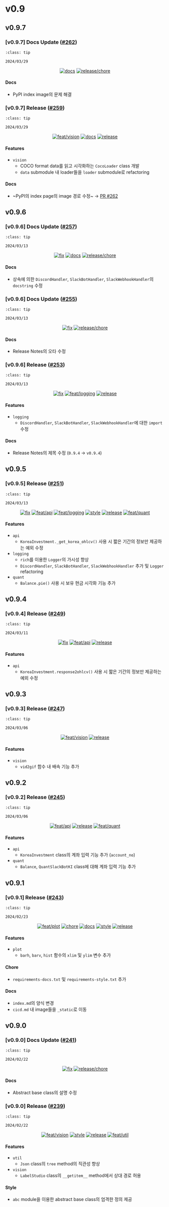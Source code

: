 # v0.9

## v0.9.7

<h3>[v0.9.7] Docs Update (<a href=https://github.com/Zerohertz/zerohertzLib/pull/262>#262</a>)</h3>

```{admonition} Release Date
:class: tip

2024/03/29
```

<p align="center">
<a href="https://github.com/Zerohertz/zerohertzLib/pulls?q=is:pr label:docs"><img src="https://img.shields.io/badge/docs-E1B40A?style=flat-square&logo=github" alt="docs"/></a>
<a href="https://github.com/Zerohertz/zerohertzLib/pulls?q=is:pr label:release/chore"><img src="https://img.shields.io/badge/release/chore-22FD7F?style=flat-square&logo=github" alt="release/chore"/></a>
</p>


<h4>Docs</h4>

+ PyPI index image의 문제 해결
<h3>[v0.9.7] Release (<a href=https://github.com/Zerohertz/zerohertzLib/pull/259>#259</a>)</h3>

```{admonition} Release Date
:class: tip

2024/03/29
```

<p align="center">
<a href="https://github.com/Zerohertz/zerohertzLib/pulls?q=is:pr label:feat/vision"><img src="https://img.shields.io/badge/feat/vision-D1F9CB?style=flat-square&logo=github" alt="feat/vision"/></a>
<a href="https://github.com/Zerohertz/zerohertzLib/pulls?q=is:pr label:docs"><img src="https://img.shields.io/badge/docs-E1B40A?style=flat-square&logo=github" alt="docs"/></a>
<a href="https://github.com/Zerohertz/zerohertzLib/pulls?q=is:pr label:release"><img src="https://img.shields.io/badge/release-00FF00?style=flat-square&logo=github" alt="release"/></a>
</p>


<h4>Features</h4>

+ `vision`
  + COCO format data를 읽고 시각화하는 `CocoLoader` class 개발
  + `data` submodule 내 loader들을 `loader` submodule로 refactoring

<h4>Docs</h4>

+ ~PyPI의 index page의 image 경로 수정~ → [PR <a href="https://github.com/Zerohertz/zerohertzLib/issues/262">#262</a>](https://github.com/Zerohertz/zerohertzLib/pull/262)
## v0.9.6

<h3>[v0.9.6] Docs Update (<a href=https://github.com/Zerohertz/zerohertzLib/pull/257>#257</a>)</h3>

```{admonition} Release Date
:class: tip

2024/03/13
```

<p align="center">
<a href="https://github.com/Zerohertz/zerohertzLib/pulls?q=is:pr label:fix"><img src="https://img.shields.io/badge/fix-d73a4a?style=flat-square&logo=github" alt="fix"/></a>
<a href="https://github.com/Zerohertz/zerohertzLib/pulls?q=is:pr label:docs"><img src="https://img.shields.io/badge/docs-E1B40A?style=flat-square&logo=github" alt="docs"/></a>
<a href="https://github.com/Zerohertz/zerohertzLib/pulls?q=is:pr label:release/chore"><img src="https://img.shields.io/badge/release/chore-22FD7F?style=flat-square&logo=github" alt="release/chore"/></a>
</p>


<h4>Docs</h4>

+ 상속에 의한 `DiscordHandler`, `SlackBotHandler`, `SlackWebhookHandler`의 `docstring` 수정

<h3>[v0.9.6] Docs Update (<a href=https://github.com/Zerohertz/zerohertzLib/pull/255>#255</a>)</h3>

```{admonition} Release Date
:class: tip

2024/03/13
```

<p align="center">
<a href="https://github.com/Zerohertz/zerohertzLib/pulls?q=is:pr label:fix"><img src="https://img.shields.io/badge/fix-d73a4a?style=flat-square&logo=github" alt="fix"/></a>
<a href="https://github.com/Zerohertz/zerohertzLib/pulls?q=is:pr label:release/chore"><img src="https://img.shields.io/badge/release/chore-22FD7F?style=flat-square&logo=github" alt="release/chore"/></a>
</p>


<h4>Docs</h4>

+ Release Notes의 오타 수정

<h3>[v0.9.6] Release (<a href=https://github.com/Zerohertz/zerohertzLib/pull/253>#253</a>)</h3>

```{admonition} Release Date
:class: tip

2024/03/13
```

<p align="center">
<a href="https://github.com/Zerohertz/zerohertzLib/pulls?q=is:pr label:fix"><img src="https://img.shields.io/badge/fix-d73a4a?style=flat-square&logo=github" alt="fix"/></a>
<a href="https://github.com/Zerohertz/zerohertzLib/pulls?q=is:pr label:feat/logging"><img src="https://img.shields.io/badge/feat/logging-477A5E?style=flat-square&logo=github" alt="feat/logging"/></a>
<a href="https://github.com/Zerohertz/zerohertzLib/pulls?q=is:pr label:release"><img src="https://img.shields.io/badge/release-00FF00?style=flat-square&logo=github" alt="release"/></a>
</p>


<h4>Features</h4>

+ `logging`
  + `DiscordHandler`, `SlackBotHandler`, `SlackWebhookHandler`에 대한 `import` 수정

<h4>Docs</h4>

+ Release Notes의 제목 수정 (`0.9.4` → `v0.9.4`)
## v0.9.5

<h3>[v0.9.5] Release (<a href=https://github.com/Zerohertz/zerohertzLib/pull/251>#251</a>)</h3>

```{admonition} Release Date
:class: tip

2024/03/13
```

<p align="center">
<a href="https://github.com/Zerohertz/zerohertzLib/pulls?q=is:pr label:fix"><img src="https://img.shields.io/badge/fix-d73a4a?style=flat-square&logo=github" alt="fix"/></a>
<a href="https://github.com/Zerohertz/zerohertzLib/pulls?q=is:pr label:feat/api"><img src="https://img.shields.io/badge/feat/api-541B9A?style=flat-square&logo=github" alt="feat/api"/></a>
<a href="https://github.com/Zerohertz/zerohertzLib/pulls?q=is:pr label:feat/logging"><img src="https://img.shields.io/badge/feat/logging-477A5E?style=flat-square&logo=github" alt="feat/logging"/></a>
<a href="https://github.com/Zerohertz/zerohertzLib/pulls?q=is:pr label:style"><img src="https://img.shields.io/badge/style-03A17F?style=flat-square&logo=github" alt="style"/></a>
<a href="https://github.com/Zerohertz/zerohertzLib/pulls?q=is:pr label:release"><img src="https://img.shields.io/badge/release-00FF00?style=flat-square&logo=github" alt="release"/></a>
<a href="https://github.com/Zerohertz/zerohertzLib/pulls?q=is:pr label:feat/quant"><img src="https://img.shields.io/badge/feat/quant-ededed?style=flat-square&logo=github" alt="feat/quant"/></a>
</p>


<h4>Features</h4>

+ `api`
  + `KoreaInvestment._get_korea_ohlcv()` 사용 시 짧은 기간의 정보만 제공하는 예외 수정
+ `logging`
  + `rich`를 이용한 `Logger`의 가시성 향상
  + `DiscordHandler`, `SlackBotHandler`, `SlackWebhookHandler` 추가 및 `Logger` refactoring
+ `quant`
  + `Balance.pie()` 사용 시 보유 현금 시각화 기능 추가

## v0.9.4

<h3>[v0.9.4] Release (<a href=https://github.com/Zerohertz/zerohertzLib/pull/249>#249</a>)</h3>

```{admonition} Release Date
:class: tip

2024/03/11
```

<p align="center">
<a href="https://github.com/Zerohertz/zerohertzLib/pulls?q=is:pr label:fix"><img src="https://img.shields.io/badge/fix-d73a4a?style=flat-square&logo=github" alt="fix"/></a>
<a href="https://github.com/Zerohertz/zerohertzLib/pulls?q=is:pr label:feat/api"><img src="https://img.shields.io/badge/feat/api-541B9A?style=flat-square&logo=github" alt="feat/api"/></a>
<a href="https://github.com/Zerohertz/zerohertzLib/pulls?q=is:pr label:release"><img src="https://img.shields.io/badge/release-00FF00?style=flat-square&logo=github" alt="release"/></a>
</p>


<h4>Features</h4>

+ `api`
  + `KoreaInvestment.response2ohlcv()` 사용 시 짧은 기간의 정보만 제공하는 예외 수정

## v0.9.3

<h3>[v0.9.3] Release (<a href=https://github.com/Zerohertz/zerohertzLib/pull/247>#247</a>)</h3>

```{admonition} Release Date
:class: tip

2024/03/06
```

<p align="center">
<a href="https://github.com/Zerohertz/zerohertzLib/pulls?q=is:pr label:feat/vision"><img src="https://img.shields.io/badge/feat/vision-D1F9CB?style=flat-square&logo=github" alt="feat/vision"/></a>
<a href="https://github.com/Zerohertz/zerohertzLib/pulls?q=is:pr label:release"><img src="https://img.shields.io/badge/release-00FF00?style=flat-square&logo=github" alt="release"/></a>
</p>


<h4>Features</h4>

+ `vision`
  + `vid2gif` 함수 내 배속 기능 추가

## v0.9.2

<h3>[v0.9.2] Release (<a href=https://github.com/Zerohertz/zerohertzLib/pull/245>#245</a>)</h3>

```{admonition} Release Date
:class: tip

2024/03/06
```

<p align="center">
<a href="https://github.com/Zerohertz/zerohertzLib/pulls?q=is:pr label:feat/api"><img src="https://img.shields.io/badge/feat/api-541B9A?style=flat-square&logo=github" alt="feat/api"/></a>
<a href="https://github.com/Zerohertz/zerohertzLib/pulls?q=is:pr label:release"><img src="https://img.shields.io/badge/release-00FF00?style=flat-square&logo=github" alt="release"/></a>
<a href="https://github.com/Zerohertz/zerohertzLib/pulls?q=is:pr label:feat/quant"><img src="https://img.shields.io/badge/feat/quant-ededed?style=flat-square&logo=github" alt="feat/quant"/></a>
</p>


<h4>Features</h4>

+ `api`
  + `KoreaInvestment` class의 계좌 입력 기능 추가 (`account_no`)
+ `quant`
  + `Balance`, `QuantSlackBotKI` class에 대해 계좌 입력 기능 추가

## v0.9.1

<h3>[v0.9.1] Release (<a href=https://github.com/Zerohertz/zerohertzLib/pull/243>#243</a>)</h3>

```{admonition} Release Date
:class: tip

2024/02/23
```

<p align="center">
<a href="https://github.com/Zerohertz/zerohertzLib/pulls?q=is:pr label:feat/plot"><img src="https://img.shields.io/badge/feat/plot-968B14?style=flat-square&logo=github" alt="feat/plot"/></a>
<a href="https://github.com/Zerohertz/zerohertzLib/pulls?q=is:pr label:chore"><img src="https://img.shields.io/badge/chore-fef2c0?style=flat-square&logo=github" alt="chore"/></a>
<a href="https://github.com/Zerohertz/zerohertzLib/pulls?q=is:pr label:docs"><img src="https://img.shields.io/badge/docs-E1B40A?style=flat-square&logo=github" alt="docs"/></a>
<a href="https://github.com/Zerohertz/zerohertzLib/pulls?q=is:pr label:style"><img src="https://img.shields.io/badge/style-03A17F?style=flat-square&logo=github" alt="style"/></a>
<a href="https://github.com/Zerohertz/zerohertzLib/pulls?q=is:pr label:release"><img src="https://img.shields.io/badge/release-00FF00?style=flat-square&logo=github" alt="release"/></a>
</p>


<h4>Features</h4>

+ `plot`
  + `barh`, `barv`, `hist` 함수의 `xlim` 및 `ylim` 변수 추가

<h4>Chore</h4>

+ `requirements-docs.txt` 및 `requirements-style.txt` 추가

<h4>Docs</h4>

+ `index.md`의 양식 변경
+ `cicd.md` 내 image들을 `_static`로 이동

## v0.9.0

<h3>[v0.9.0] Docs Update (<a href=https://github.com/Zerohertz/zerohertzLib/pull/241>#241</a>)</h3>

```{admonition} Release Date
:class: tip

2024/02/22
```

<p align="center">
<a href="https://github.com/Zerohertz/zerohertzLib/pulls?q=is:pr label:fix"><img src="https://img.shields.io/badge/fix-d73a4a?style=flat-square&logo=github" alt="fix"/></a>
<a href="https://github.com/Zerohertz/zerohertzLib/pulls?q=is:pr label:release/chore"><img src="https://img.shields.io/badge/release/chore-22FD7F?style=flat-square&logo=github" alt="release/chore"/></a>
</p>


<h4>Docs</h4>

+ Abstract base class의 설명 수정

<h3>[v0.9.0] Release (<a href=https://github.com/Zerohertz/zerohertzLib/pull/239>#239</a>)</h3>

```{admonition} Release Date
:class: tip

2024/02/22
```

<p align="center">
<a href="https://github.com/Zerohertz/zerohertzLib/pulls?q=is:pr label:feat/vision"><img src="https://img.shields.io/badge/feat/vision-D1F9CB?style=flat-square&logo=github" alt="feat/vision"/></a>
<a href="https://github.com/Zerohertz/zerohertzLib/pulls?q=is:pr label:style"><img src="https://img.shields.io/badge/style-03A17F?style=flat-square&logo=github" alt="style"/></a>
<a href="https://github.com/Zerohertz/zerohertzLib/pulls?q=is:pr label:release"><img src="https://img.shields.io/badge/release-00FF00?style=flat-square&logo=github" alt="release"/></a>
<a href="https://github.com/Zerohertz/zerohertzLib/pulls?q=is:pr label:feat/util"><img src="https://img.shields.io/badge/feat/util-DEBEAA?style=flat-square&logo=github" alt="feat/util"/></a>
</p>


<h4>Features</h4>

+ `util`
  + `Json` class의 `tree` method의 직관성 향상
+ `vision`
  + `LabelStudio` class의 `__getitem__` method에서 상대 경로 허용

<h4>Style</h4>

+ `abc` module을 이용한 abstract base class의 엄격한 정의 제공

